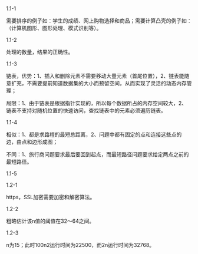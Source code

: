 1.1-1

需要排序的例子如：学生的成绩、网上购物选择和商品；需要计算凸壳的例子如：（计算机图形、图形处理、模式识别等）。

1.1-2

处理的数量，结果的正确性。

1.1-3

链表，优势：1、插入和删除元素不需要移动大量元素（首尾位置），2、链表能随意扩充，不需要提前知道数据集的大小而预留空间，从而实现了灵活的动态内存管理；

局限：1、由于链表是根据指针实现的，所以每个数据所占的内存空间较大，2、链表不支持对随机位置的快速访问，查找链表中的元素必须遍历链表。

1.1-4

相似：1、都是求路程的最短总距离，2、问题中都有固定的点和连接这些点的边，由点和边形成图；

不同：1、旅行商问题要求最后要回到起点，而最短路径问题要求给定两点之前的最短路径。

1.1-5

1.2-1

https，SSL加密需要加密和解密算法。

1.2-2

粗略估计该n值的阈值在32～64之间。

1.2-3

n为15；此时100n2运行时间为22500，而2n运行时间为32768。
